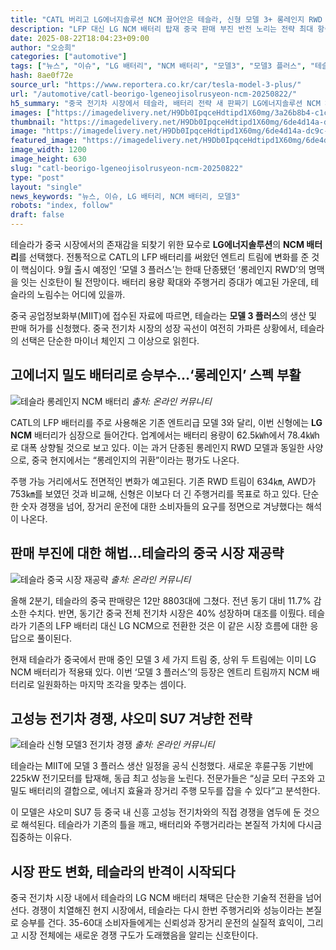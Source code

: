 ```yaml
---
title: "CATL 버리고 LG에너지솔루션 NCM 끌어안은 테슬라, 신형 모델 3+ 롱레인지 RWD 부활에 ‘깜짝’!"
description: "LFP 대신 LG NCM 배터리 탑재 중국 판매 부진 반전 노리는 전략 최대 항속거리, 기존 기록 넘을 듯 ..."
date: 2025-08-22T18:04:23+09:00
author: "오승희"
categories: ["automotive"]
tags: ["뉴스", "이슈", "LG 배터리", "NCM 배터리", "모델3", "모델3 플러스", "테슬라", "배터리전쟁", "중국전기차시장"]
hash: 8ae0f72e
source_url: "https://www.reportera.co.kr/car/tesla-model-3-plus/"
url: "/automotive/catl-beorigo-lgeneojisolrusyeon-ncm-20250822/"
h5_summary: "중국 전기차 시장에서 테슬라, 배터리 전략 새 판짜기 LG에너지솔루션 NCM 채택으로 ‘롱레인지’ 경쟁 재점화"
images: ["https://imagedelivery.net/H9Db0IpqceHdtipd1X60mg/3a26b8b4-c1ce-4d36-4ef0-606889570900/public", "https://imagedelivery.net/H9Db0IpqceHdtipd1X60mg/e067c943-655a-4e6d-7dce-b5be4e702900/public", "https://imagedelivery.net/H9Db0IpqceHdtipd1X60mg/33885ac6-6baa-4a17-e2e8-773e3db89100/public", "https://imagedelivery.net/H9Db0IpqceHdtipd1X60mg/6de4d14a-dc9c-4302-ffd3-8ff9c11b6e00/public"]
thumbnail: "https://imagedelivery.net/H9Db0IpqceHdtipd1X60mg/6de4d14a-dc9c-4302-ffd3-8ff9c11b6e00/public"
image: "https://imagedelivery.net/H9Db0IpqceHdtipd1X60mg/6de4d14a-dc9c-4302-ffd3-8ff9c11b6e00/public"
featured_image: "https://imagedelivery.net/H9Db0IpqceHdtipd1X60mg/6de4d14a-dc9c-4302-ffd3-8ff9c11b6e00/public"
image_width: 1200
image_height: 630
slug: "catl-beorigo-lgeneojisolrusyeon-ncm-20250822"
type: "post"
layout: "single"
news_keywords: "뉴스, 이슈, LG 배터리, NCM 배터리, 모델3"
robots: "index, follow"
draft: false
---
```


테슬라가 중국 시장에서의 존재감을 되찾기 위한 묘수로 **LG에너지솔루션**의 **NCM 배터리**를 선택했다. 전통적으로 CATL의 LFP 배터리를 써왔던 엔트리 트림에 변화를 준 것이 핵심이다. 9월 출시 예정인 ‘모델 3 플러스’는 한때 단종됐던 ‘롱레인지 RWD’의 명맥을 잇는 신호탄이 될 전망이다. 배터리 용량 확대와 주행거리 증대가 예고된 가운데, 테슬라의 노림수는 어디에 있을까.

중국 공업정보화부(MIIT)에 접수된 자료에 따르면, 테슬라는 **모델 3 플러스**의 생산 및 판매 허가를 신청했다. 중국 전기차 시장의 성장 곡선이 여전히 가파른 상황에서, 테슬라의 선택은 단순한 마이너 체인지 그 이상으로 읽힌다. 

## 고에너지 밀도 배터리로 승부수…‘롱레인지’ 스펙 부활

![테슬라 롱레인지 NCM 배터리](https://imagedelivery.net/H9Db0IpqceHdtipd1X60mg/33885ac6-6baa-4a17-e2e8-773e3db89100/public)
*출처: 온라인 커뮤니티*


CATL의 LFP 배터리를 주로 사용해온 기존 엔트리급 모델 3와 달리, 이번 신형에는 **LG NCM** 배터리가 심장으로 들어간다. 업계에서는 배터리 용량이 62.5㎾h에서 78.4㎾h로 대폭 상향될 것으로 보고 있다. 이는 과거 단종된 롱레인지 RWD 모델과 동일한 사양으로, 중국 현지에서는 “롱레인지의 귀환”이라는 평가도 나온다.

주행 가능 거리에서도 전면적인 변화가 예고된다. 기존 RWD 트림이 634㎞, AWD가 753㎞를 보였던 것과 비교해, 신형은 이보다 더 긴 주행거리를 목표로 하고 있다. 단순한 숫자 경쟁을 넘어, 장거리 운전에 대한 소비자들의 요구를 정면으로 겨냥했다는 해석이 나온다.

## 판매 부진에 대한 해법…테슬라의 중국 시장 재공략

![테슬라 중국 시장 재공략](https://imagedelivery.net/H9Db0IpqceHdtipd1X60mg/3a26b8b4-c1ce-4d36-4ef0-606889570900/public)
*출처: 온라인 커뮤니티*


올해 2분기, 테슬라의 중국 판매량은 12만 8803대에 그쳤다. 전년 동기 대비 11.7% 감소한 수치다. 반면, 동기간 중국 전체 전기차 시장은 40% 성장하며 대조를 이뤘다. 테슬라가 기존의 LFP 배터리 대신 LG NCM으로 전환한 것은 이 같은 시장 흐름에 대한 응답으로 풀이된다.

현재 테슬라가 중국에서 판매 중인 모델 3 세 가지 트림 중, 상위 두 트림에는 이미 LG NCM 배터리가 적용돼 있다. 이번 ‘모델 3 플러스’의 등장은 엔트리 트림까지 NCM 배터리로 일원화하는 마지막 조각을 맞추는 셈이다. 

## 고성능 전기차 경쟁, 샤오미 SU7 겨냥한 전략

![테슬라 신형 모델3 전기차 경쟁](https://imagedelivery.net/H9Db0IpqceHdtipd1X60mg/e067c943-655a-4e6d-7dce-b5be4e702900/public)
*출처: 온라인 커뮤니티*


테슬라는 MIIT에 모델 3 플러스 생산 일정을 공식 신청했다. 새로운 후륜구동 기반에 225kW 전기모터를 탑재해, 동급 최고 성능을 노린다. 전문가들은 “싱글 모터 구조와 고밀도 배터리의 결합으로, 에너지 효율과 장거리 주행 모두를 잡을 수 있다”고 분석한다.

이 모델은 샤오미 SU7 등 중국 내 신흥 고성능 전기차와의 직접 경쟁을 염두에 둔 것으로 해석된다. 테슬라가 기존의 틀을 깨고, 배터리와 주행거리라는 본질적 가치에 다시금 집중하는 이유다. 

## 시장 판도 변화, 테슬라의 반격이 시작되다

중국 전기차 시장 내에서 테슬라의 LG NCM 배터리 채택은 단순한 기술적 전환을 넘어선다. 경쟁이 치열해진 현지 시장에서, 테슬라는 다시 한번 주행거리와 성능이라는 본질로 승부를 건다. 35-60대 소비자들에게는 신뢰성과 장거리 운전의 실질적 효익이, 그리고 시장 전체에는 새로운 경쟁 구도가 도래했음을 알리는 신호탄이다.
